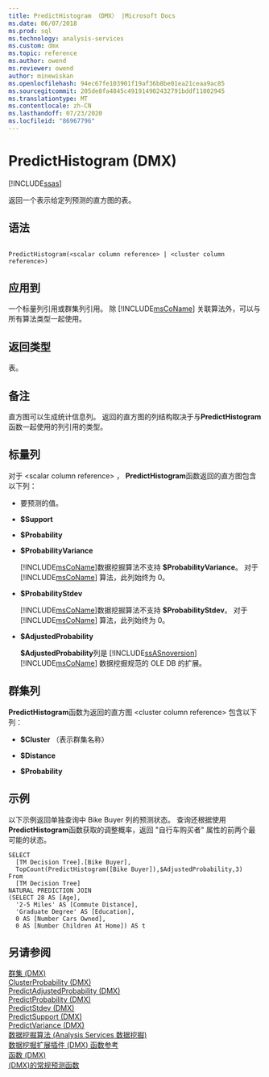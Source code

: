 ```yaml
---
title: PredictHistogram （DMX） |Microsoft Docs
ms.date: 06/07/2018
ms.prod: sql
ms.technology: analysis-services
ms.custom: dmx
ms.topic: reference
ms.author: owend
ms.reviewer: owend
author: minewiskan
ms.openlocfilehash: 94ec67fe103901f19af36b8be01ea21ceaa9ac85
ms.sourcegitcommit: 205de8fa4845c491914902432791bddf11002945
ms.translationtype: MT
ms.contentlocale: zh-CN
ms.lasthandoff: 07/23/2020
ms.locfileid: "86967796"
---
```

# <a name="predicthistogram-dmx"></a>PredictHistogram (DMX)
[!INCLUDE[ssas](../includes/applies-to-version/ssas.md)]

  返回一个表示给定列预测的直方图的表。  
  
## <a name="syntax"></a>语法  
  
```  
  
PredictHistogram(<scalar column reference> | <cluster column reference>)  
```  
  
## <a name="applies-to"></a>应用到  
 一个标量列引用或群集列引用。 除 [!INCLUDE[msCoName](../includes/msconame-md.md)] 关联算法外，可以与所有算法类型一起使用。  
  
## <a name="return-type"></a>返回类型  
 表。  
  
## <a name="remarks"></a>备注  
 直方图可以生成统计信息列。 返回的直方图的列结构取决于与**PredictHistogram**函数一起使用的列引用的类型。  
  
## <a name="scalar-columns"></a>标量列  
 对于 \<scalar column reference> ， **PredictHistogram**函数返回的直方图包含以下列：  
  
-   要预测的值。  
  
-   **$Support**  
  
-   **$Probability**  
  
-   **$ProbabilityVariance**  
  
     [!INCLUDE[msCoName](../includes/msconame-md.md)]数据挖掘算法不支持 **$ProbabilityVariance**。 对于 [!INCLUDE[msCoName](../includes/msconame-md.md)] 算法，此列始终为 0。  
  
-   **$ProbabilityStdev**  
  
     [!INCLUDE[msCoName](../includes/msconame-md.md)]数据挖掘算法不支持 **$ProbabilityStdev**。 对于 [!INCLUDE[msCoName](../includes/msconame-md.md)] 算法，此列始终为 0。  
  
-   **$AdjustedProbability**  
  
     **$AdjustedProbability**列是 [!INCLUDE[ssASnoversion](../includes/ssasnoversion-md.md)] [!INCLUDE[msCoName](../includes/msconame-md.md)] 数据挖掘规范的 OLE DB 的扩展。  
  
## <a name="cluster-columns"></a>群集列  
 **PredictHistogram**函数为返回的直方图 \<cluster column reference> 包含以下列：  
  
-   **$Cluster** （表示群集名称）  
  
-   **$Distance**  
  
-   **$Probability**  
  
## <a name="examples"></a>示例  
 以下示例返回单独查询中 Bike Buyer 列的预测状态。 查询还根据使用**PredictHistogram**函数获取的调整概率，返回 "自行车购买者" 属性的前两个最可能的状态。  
  
```  
SELECT  
  [TM Decision Tree].[Bike Buyer],  
  TopCount(PredictHistogram([Bike Buyer]),$AdjustedProbability,3)  
From  
  [TM Decision Tree]  
NATURAL PREDICTION JOIN  
(SELECT 28 AS [Age],  
  '2-5 Miles' AS [Commute Distance],  
  'Graduate Degree' AS [Education],  
  0 AS [Number Cars Owned],  
  0 AS [Number Children At Home]) AS t  
```  
  
## <a name="see-also"></a>另请参阅  
 [群集 &#40;DMX&#41;](../dmx/cluster-dmx.md)   
 [ClusterProbability &#40;DMX&#41;](../dmx/clusterprobability-dmx.md)   
 [PredictAdjustedProbability &#40;DMX&#41;](../dmx/predictadjustedprobability-dmx.md)   
 [PredictProbability &#40;DMX&#41;](../dmx/predictprobability-dmx.md)   
 [PredictStdev &#40;DMX&#41;](../dmx/predictstdev-dmx.md)   
 [PredictSupport &#40;DMX&#41;](../dmx/predictsupport-dmx.md)   
 [PredictVariance &#40;DMX&#41;](../dmx/predictvariance-dmx.md)   
 [数据挖掘算法 &#40;Analysis Services 数据挖掘&#41;](https://docs.microsoft.com/analysis-services/data-mining/data-mining-algorithms-analysis-services-data-mining)   
 [数据挖掘扩展插件 &#40;DMX&#41; 函数参考](../dmx/data-mining-extensions-dmx-function-reference.md)   
 [函数 &#40;DMX&#41;](../dmx/functions-dmx.md)   
 [&#40;DMX&#41;的常规预测函数](../dmx/general-prediction-functions-dmx.md)  
  
  
